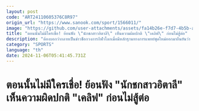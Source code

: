 ```yaml
---
layout: post
code: "ART24110605376C8R97"
origin_url: "https://www.sanook.com/sport/1566011/"
image: "https://github.com/user-attachments/assets/fa14b26e-f7d7-4b5b-ab67-37bfb3adc24b"
title: "ตอนนั้นไม่มีใครเชื่อ! ย้อนฟัง \"นักชกสาวอิตาลี\" เห็นความผิดปกติ \"เคลิฟ\" ก่อนไม่สู้ต่อ"
description: "ต้องบอกว่ากลายเป็นข่าวช็อกวงการกีฬาโลกเมื่อมีหลักฐานทางการแพทย์ชุดใหม่ออกมายืนยันว่า อิมาน เคลิฟ นักชกหญิงชาวแอลจีเรียเจ้าของเหรียญทองโอลิมปิก 2024 ในรุ่นเวลเตอร์เวต นั้นแท้จริงแล้วเป็นเพศชาย"
category: "SPORTS"
language: "th"
date: 2024-11-06T05:41:45.731Z
---
```


# ตอนนั้นไม่มีใครเชื่อ! ย้อนฟัง "นักชกสาวอิตาลี" เห็นความผิดปกติ "เคลิฟ" ก่อนไม่สู้ต่อ